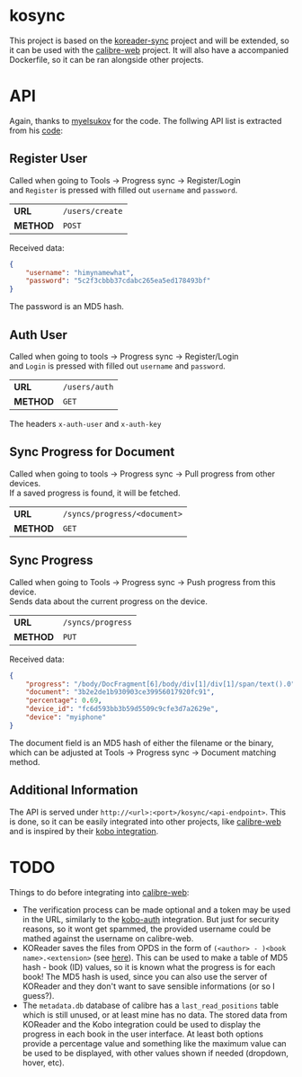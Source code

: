 # kosync

This project is based on the [koreader-sync](https://github.com/myelsukov/koreader-sync) project and will be extended, so it can be used with the [calibre-web](https://github.com/janeczku/calibre-web) project. It will also have a accompanied Dockerfile, so it can be ran alongside other projects.

# API

Again, thanks to [myelsukov](https://github.com/myelsukov) for the code.
The follwing API list is extracted from his [code](https://github.com/myelsukov/koreader-sync/blob/master/koreader-flask.py):

## Register User

Called when going to Tools &rarr; Progress sync &rarr; Register/Login <br>
and `Register` is pressed with filled out `username` and `password`.

|               |                   |
|---------------|-------------------|
| **URL**       | `/users/create`   |
| **METHOD**    | `POST`            |

Received data:
```json
{
    "username": "himynamewhat",
    "password": "5c2f3cbbb37cdabc265ea5ed178493bf"
}
```
The password is an MD5 hash.

## Auth User

Called when going to tools &rarr; Progress sync &rarr; Register/Login <br>
and `Login` is pressed with filled out `username` and `password`.

|               |               |
|---------------|---------------|
| **URL**       | `/users/auth` |
| **METHOD**    | `GET`         |

The headers `x-auth-user` and `x-auth-key`

## Sync Progress for Document

Called when going to tools &rarr; Progress sync &rarr; Pull progress from other devices. <br>
If a saved progress is found, it will be fetched.

|               |                               |
|---------------|-------------------------------|
| **URL**       | `/syncs/progress/<document>`  |
| **METHOD**    | `GET`                         |

## Sync Progress

Called when going to Tools &rarr; Progress sync &rarr; Push progress from this device. <br>
Sends data about the current progress on the device.

|               |                   |
|---------------|-------------------|
| **URL**       | `/syncs/progress` |
| **METHOD**    | `PUT`             |

Received data:
```json
{
    "progress": "/body/DocFragment[6]/body/div[1]/div[1]/span/text().0",
    "document": "3b2e2de1b930903ce39956017920fc91",
    "percentage": 0.69,
    "device_id": "fc6d593bb3b59d5509c9cfe3d7a2629e",
    "device": "myiphone"
}
```
The document field is an MD5 hash of either the filename or the binary, which can be adjusted at Tools &rarr; Progress sync &rarr; Document matching method.

## Additional Information

The API is served under `http://<url>:<port>/kosync/<api-endpoint>`. This is done, so it can be easily integrated into other projects, like [calibre-web](https://github.com/janeczku/calibre-web) and is inspired by their [kobo integration](https://github.com/janeczku/calibre-web/blob/master/cps/kobo.py).

# TODO

Things to do before integrating into [calibre-web](https://github.com/janeczku/calibre-web):

* The verification process can be made optional and a token may be used in the URL, similarly to the [kobo-auth](https://github.com/janeczku/calibre-web/blob/master/cps/kobo_auth.py) integration. But just for security reasons, so it wont get spammed, the provided username could be mathed against the username on calibre-web.
* KOReader saves the files from OPDS in the form of `(<author> - )<book name>.<extension>` (see [here](https://github.com/koreader/koreader/blob/0d231cbbef487c2a83b4ebb939490ecbbb929163/plugins/opds.koplugin/opdsbrowser.lua#L600)). This can be used to make a table of MD5 hash - book (ID) values, so it is known what the progress is for each book! The MD5 hash is used, since you can also use the server of KOReader and they don't want to save sensible informations (or so I guess?).
* The `metadata.db` database of calibre has a `last_read_positions` table which is still unused, or at least mine has no data. The stored data from KOReader and the Kobo integration could be used to display the progress in each book in the user interface. At least both options provide a percentage value and something like the maximum value can be used to be displayed, with other values shown if needed (dropdown, hover, etc).